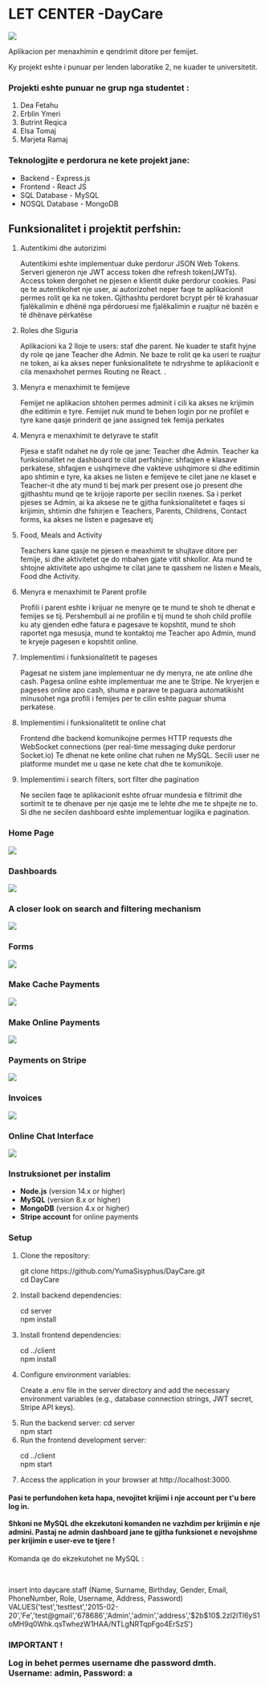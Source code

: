  <h1> LET CENTER -DayCare   </h1>
 <img src= "https://github.com/YumaSisyphus/DayCare/assets/119975261/5814b938-edf2-4a6b-a4d2-81be202c791a">

 <p>Aplikacion per menaxhimin e qendrimit ditore per femijet.</p>

 <p>Ky projekt eshte i punuar per lenden laboratike 2, ne kuader te universitetit.</p>
 <h3>Projekti eshte punuar ne grup nga studentet : </h3>
 <ol>
   <li>Dea Fetahu</li>
   <li>Erblin Ymeri</li>
   <li>Butrint Reqica</li>
   <li>Elsa Tomaj</li>
   <li>Marjeta Ramaj</li>
 </ol>
 <h3>Teknologjite e perdorura ne kete projekt jane:</h3>

 <ul>
   <li>Backend - Express.js</li>
   <li>Frontend - React JS </li>
   <li>SQL Database - MySQL</li>
   <li>NOSQL Database - MongoDB</li>
 </ul>

 <h2>Funksionalitet i projektit perfshin:</h2>

 <ol>
   <li>Autentikimi dhe autorizimi
   <p>Autentikimi eshte implementuar duke perdorur JSON Web Tokens. Serveri gjeneron nje JWT access token dhe refresh token(JWTs). Access token dergohet ne pjesen e klientit duke perdorur cookies. Pasi qe te autentikohet nje user, ai autorizohet neper faqe te aplikacionit permes rolit qe ka ne token. Gjithashtu perdoret bcrypt për të krahasuar fjalëkalimin e dhënë nga përdoruesi me fjalëkalimin e ruajtur në bazën e të dhënave përkatëse  </p> </li>
   <li>Roles dhe Siguria
   <p>Aplikacioni ka 2 lloje te users: staf dhe parent. Ne kuader te stafit hyjne dy role qe jane Teacher dhe Admin. Ne baze te rolit qe ka useri te ruajtur ne token, ai ka akses neper funksionalitete te ndryshme te aplikacionit e cila menaxhohet permes Routing ne React. .</p>
   </li>
   <li> Menyra e menaxhimit te femijeve
     <p>Femijet ne aplikacion shtohen permes adminit i cili ka akses ne krijimin dhe editimin e tyre. Femijet nuk mund te behen login por ne profilet e tyre kane qasje prinderit qe jane assigned tek femija perkates</p>
   </li>
   <li> Menyra e menaxhimit te detyrave te stafit
     <p>Pjesa e stafit ndahet ne dy role qe jane: Teacher dhe Admin. Teacher ka funksionalitet ne dashboard te cilat perfshijne: shfaqjen e klasave perkatese, shfaqjen e ushqimeve dhe vakteve ushqimore si dhe editimin apo shtimin e tyre, ka akses ne listen e femijeve te cilet jane ne klaset e Teacher-it dhe aty mund ti bej mark per present ose jo present dhe gjithashtu mund qe te krijoje raporte per secilin nxenes. Sa i perket pjeses se Admin, ai ka aksese ne te gjitha funksionalitetet e faqes si krijimin, shtimin dhe fshirjen e Teachers, Parents, Childrens, Contact forms, ka akses ne listen e pagesave etj </p>
   </li>
   <li> Food, Meals and Activity
     <p>Teachers kane qasje ne pjesen e meaxhimit te shujtave ditore per femije, si dhe aktivitetet qe do mbahen gjate vitit shkollor. Ata mund te shtojne aktivitete apo ushqime te cilat jane te qasshem ne listen e Meals, Food dhe Activity.</p>
   </li>
    <li> Menyra e menaxhimit te Parent profile
     <p>Profili i parent eshte i krijuar ne menyre qe te mund te shoh te dhenat e femijes se tij. Pershembull ai ne profilin e tij mund te shoh child profile ku aty gjenden edhe fatura e pagesave te kopshtit, mund te shoh raportet nga mesusja, mund te kontaktoj me Teacher apo Admin, mund te kryeje pagesen e kopshtit online.</p>
   </li>
   <li> Implementimi i funksionalitetit te pageses
     <p>Pagesat ne sistem jane implementuar ne dy menyra, ne ate online dhe cash. Pagesa online eshte implementuar me ane te Stripe. Ne kryerjen e pageses online apo cash, shuma e parave te paguara automatikisht minusohet nga profili i femijes per te cilin eshte paguar shuma perkatese.</p>
   </li>
   <li> Implementimi i funksionalitetit te online chat
     <p>Frontend dhe backend komunikojne permes HTTP requests dhe WebSocket connections (per real-time messaging duke perdorur Socket.io) Te dhenat ne kete online chat ruhen ne MySQL. Secili user ne platforme mundet me u qase ne kete chat dhe te komunikoje. </p>
   </li>
   <li> Implementimi i search filters, sort filter dhe pagination
     <p>Ne secilen faqe te aplikacionit eshte ofruar mundesia e filtrimit dhe sortimit te te dhenave per nje qasje me te lehte dhe me te shpejte ne to. Si dhe ne secilen dashboard eshte implementuar logjika e pagination.</p>
   </li>
 </ol>
 <h3>Home Page</h3>
 <img src="https://github.com/YumaSisyphus/DayCare/assets/119975261/5ba09691-75c6-4230-babf-135b57befd77">
 
 <h3>Dashboards</h3>
 <img src="https://github.com/YumaSisyphus/DayCare/assets/119975261/e79ff16e-6354-4839-b86e-f26c14adbab3">

<h3>A closer look on search and filtering mechanism</h3>
<img src="https://github.com/YumaSisyphus/DayCare/assets/119975261/3807e7a1-24f3-4cd2-abbb-bcaea2f22cb4">

<h3>Forms </h3>
<img src="https://github.com/YumaSisyphus/DayCare/assets/119975261/87f519ed-4afe-4712-bf0f-e61637232d00">

<h3>Make Cache Payments</h3>
<img src="https://github.com/YumaSisyphus/DayCare/assets/119975261/6a38a7fb-6188-4c03-93ee-4cad7f09559b">

<h3>Make Online Payments</h3>
<img src="https://github.com/YumaSisyphus/DayCare/assets/119975261/9891257a-be4e-4837-80e0-df3040143de5">

 <h3>Payments on Stripe</h3>
<img src="https://github.com/YumaSisyphus/DayCare/assets/119975261/23eaf29d-a2e1-447d-9599-67f4f272d9dc">

<h3>Invoices</h3>
<img src="https://github.com/YumaSisyphus/DayCare/assets/119975261/1e439eb2-2aa4-4a2b-8f39-6d736c725a0a">


<h3>Online Chat Interface</h3>
<img src="https://github.com/YumaSisyphus/DayCare/assets/119975261/7288ca6e-9fd1-4e2b-8d71-d61d62cb83ca">

<h3>Instruksionet per instalim</h3>
<ul>
<li><b>Node.js</b> (version 14.x or higher)</li>
<li><b>MySQL</b> (version 8.x or higher)</li>
<li><b>MongoDB</b> (version 4.x or higher)</li>
<li><b>Stripe account</b> for online payments</li>
 </ul>
<h3>Setup</h3>
<ol>
 <li>Clone the repository:
 <p>git clone https://github.com/YumaSisyphus/DayCare.git <br>
     cd DayCare</p></li>
 <li>Install backend dependencies:
 <p>cd server <br>
npm install
</p></li>
 <li>Install frontend dependencies:
  <p>cd ../client <br>
npm install
</p>
 </li>
 <li>Configure environment variables:
<p>Create a .env file in the server directory and add the necessary environment variables (e.g., database connection strings, JWT secret, Stripe API keys).
</p>
</li>
 <li>Run the backend server:
 cd server <br>
npm start
</li>
 <li>Run the frontend development server:
 <p>cd ../client <br>
npm start
</p></li>
 <li>Access the application in your browser at http://localhost:3000.
</li>
</ol>

<h4>Pasi te perfundohen keta hapa, nevojitet krijimi i nje account per t'u bere log in.<br> <br> Shkoni ne MySQL dhe ekzekutoni komanden ne vazhdim per krijimin e nje admini. Pastaj ne admin dashboard jane te gjitha funksionet e nevojshme per krijimin e user-eve te tjere !</h4>
<p>Komanda qe do ekzekutohet ne MySQL :</p>
<br>
<p>insert into daycare.staff (Name, Surname, Birthday, Gender, Email, PhoneNumber, Role, Username, Address, Password)
 VALUES('test','testtest','2015-02-20','Fe','test@gmail','678686','Admin','admin','address','$2b$10$.2zl2lTl6yS1oMH9q0Whk.qsTwhezW1HAA/NTLgNRTqpFgo4ErSzS')</h4>
 <br>
 <h3>IMPORTANT !</p>
 <p>Log in behet permes username dhe password dmth. <b> Username: admin, Password: a</b></p>


